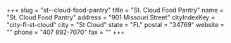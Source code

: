 +++
slug = "st--cloud-food-pantry"
title = "St. Cloud Food Pantry"
name = "St. Cloud Food Pantry"
address = "901 Missouri Street"
cityIndexKey = "city-fl-st-cloud"
city = "St Cloud"
state = "FL"
postal = "34769"
website = ""
phone = "407 892-7070"
fax = ""
+++
